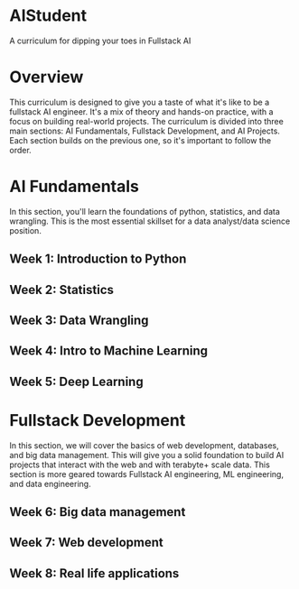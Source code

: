 # AIStudent
A curriculum for dipping your toes in Fullstack AI

# Overview
This curriculum is designed to give you a taste of what it's like to be a fullstack AI engineer. It's a mix of theory and hands-on practice, with a focus on building real-world projects. The curriculum is divided into three main sections: AI Fundamentals, Fullstack Development, and AI Projects. Each section builds on the previous one, so it's important to follow the order.

# AI Fundamentals
In this section, you'll learn the foundations of python, statistics, and data wrangling. This is the most essential skillset for a data analyst/data science position.

## Week 1: Introduction to Python


## Week 2: Statistics


## Week 3: Data Wrangling


## Week 4: Intro to Machine Learning


## Week 5: Deep Learning


# Fullstack Development
In this section, we will cover the basics of web development, databases, and big data management. This will give you a solid foundation to build AI projects that interact with the web and with terabyte+ scale data. This section is more geared towards Fullstack AI engineering, ML engineering, and data engineering.
## Week 6: Big data management


## Week 7: Web development


## Week 8: Real life applications